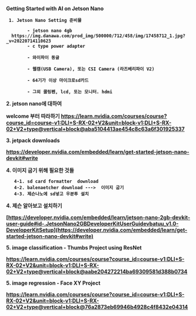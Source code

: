 <b> Getting Started with AI on Jetson Nano

```
 1. Jetson Nano Setting 준비물
  
        - jetson nano 4gb
  https://img.danawa.com/prod_img/500000/712/458/img/17458712_1.jpg?_v=20220714110623
        - c type power adapter
  
        - 와이파이 동글
  
        - 웹캠(USB Camera), 또는 CSI Camera (라즈베리파이 V2)
  
        - 64기가 이상 마이크로sd카드
  
        - 그외 쿨링펜, lcd, 또는 모니터. hdmi
```
 

<b> 2. jetson nano에 대하여

<b>  welcome 부터 따라하기
       https://learn.nvidia.com/courses/course?course_id=course-v1:DLI+S-RX-02+V2&unit=block-v1:DLI+S-RX-02+V2+type@vertical+block@aba5104413ae454c8c63a6f301925337

<b> 3. jetpack downloads 
  
<b>      https://developer.nvidia.com/embedded/learn/get-started-jetson-nano-devkit#write

<b> 4. 이미지  굽기 위해 필요한 것들

       4-1. sd card formatter  download
       4-2. balenaetcher download --->  이미지 굽기
       4-3. 제슨나노에 sd넣고 우분투 설치
       
<b> 4. 제슨 알아보고 설치하기
  
  [https://developer.nvidia.com/embedded/learn/jetson-nano-2gb-devkit-user-guide#id-.JetsonNano2GBDeveloperKitUserGuidevbatuu_v1.0-DeveloperKitSetup](https://developer.nvidia.com/embedded/learn/get-started-jetson-nano-devkit#write)

<b> 5. image classification  -  Thumbs Project  using ResNet

  https://learn.nvidia.com/courses/course?course_id=course-v1:DLI+S-RX-02+V2&unit=block-v1:DLI+S-RX-02+V2+type@vertical+block@aabe204272214ba69309581d388b0734

  <b> 5. image regression  -  Face XY Project

  https://learn.nvidia.com/courses/course?course_id=course-v1:DLI+S-RX-02+V2&unit=block-v1:DLI+S-RX-02+V2+type@vertical+block@76a2873eb69946b4928c4f8432e04314
